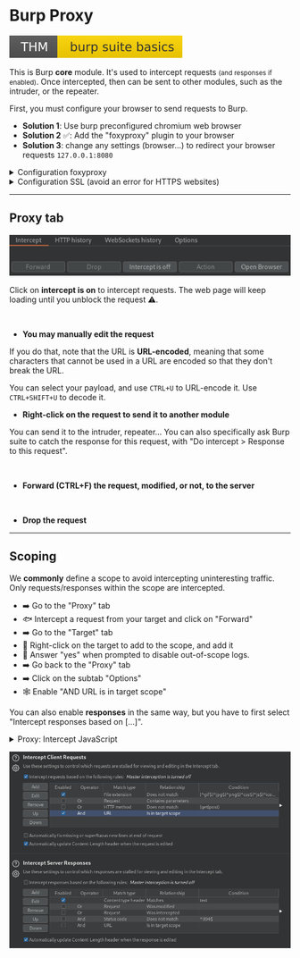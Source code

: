 # Burp Proxy

[![burpsuitebasics](../../../../_badges/thm/burpsuitebasics.svg)](https://tryhackme.com/room/burpsuitebasics)

<div class="row row-cols-md-2"><div>

This is Burp **core** module. It's used to intercept requests <small>(and responses if enabled)</small>. Once intercepted, then can be sent to other modules, such as the intruder, or the repeater. 

First, you must configure your browser to send requests to Burp.

* **Solution 1**: Use burp preconfigured chromium web browser
* **Solution 2** ✅: Add the "foxyproxy" plugin to your browser
* **Solution 3**: change any settings (browser...) to redirect your browser requests `127.0.0.1:8080`
</div><div>

<details class="details-n">
<summary>Configuration foxyproxy</summary>

* Click on the plugin | options
* Create a new config with title=Burp, Proxy IP: 127.0.0.1, and Port: 8080

Now, when you click on the plugin, and then the configuration, any request will be sent to Burp. It also means that when enabled, you "can't" browser your pages unless you allow the request to be sent in burp suite. Click on the plugin, and "turn off" the plugin when you are done.
</details>

<details class="details-n">
<summary>Configuration SSL (avoid an error for HTTPS websites)</summary>

Aside from solution 1, regardless of the mean you used to redirect requests, it won't with HTTPS requests. There is documentation as to how you should fix it [here](https://portswigger.net/burp/documentation/desktop/external-browser-config/certificate).

* Intercept must be on in Burp Suite
* Go to `http://burpsuite/` | Click on "CA". Alternatively, you can use `http://burp/cert`.
* Add the CA to your browser, as explained in the doc. For Firefox
  * Go to settings | search certificates
  * View certificates
  * Import the downloaded certificate
  * Check "Trust this CA to identify websites"
  * Done
</details>
</div></div>

<hr class="sep-both">

## Proxy tab

<div class="row row-cols-md-2"><div>

![burp_suite_proxy_tab](../../_images/burp_suite_proxy_tab.png)

Click on **intercept is on** to intercept requests. The web page will keep loading until you unblock the request ⚠️.

<br>

* **You may manually edit the request**

If you do that, note that the URL is **URL-encoded**, meaning that some characters that cannot be used in a URL are encoded so that they don't break the URL.

You can select your payload, and use `CTRL+U` to URL-encode it. Use `CTRL+SHIFT+U` to decode it.
</div><div>

* **Right-click on the request to send it to another module**

You can send it to the intruder, repeater... You can also specifically ask Burp suite to catch the response for this request, with "Do intercept > Response to this request".

<br>

* **Forward (CTRL+F) the request, modified, or not, to the server**

<br>

* **Drop the request** 
</div></div>

<hr class="sep-both">

## Scoping

<div class="row row-cols-md-2"><div>

We **commonly** define a scope to avoid intercepting uninteresting traffic. Only requests/responses within the scope are intercepted.

* ➡️ Go to the "Proxy" tab
* 🐟 Intercept a request from your target and click on "Forward"
* ➡️ Go to the "Target" tab
* 🎣 Right-click on the target to add to the scope, and add it
* 🫧 Answer "yes" when prompted to disable out-of-scope logs.
* ➡️ Go back to the "Proxy" tab
* ➡️ Click on the subtab "Options"
* 🕸️ Enable "AND URL is in target scope"

You can also enable **responses** in the same way, but you have to first select "Intercept responses based on [...]".

<details class="details-n">
<summary>Proxy: Intercept JavaScript</summary>

You may want to intercept a JavaScript file to edit the code before sending it to the browser. They are not caught by default.

* In Intercept Client Requests, edit and remove `^js$` from the list of filtered extensions.
* Clear your browser cache
* Do the request loading the JavaScript you want to intercept again
</details>
</div><div>

![burp_suite_proxy_scope_options](../../_images/burp_suite_proxy_scope_options.png)
</div></div>